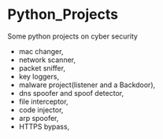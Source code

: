 # Python_Projects
Some python projects on cyber security 

* mac changer,
* network scanner,
* packet sniffer,
* key loggers, 
* malware project(listener and a Backdoor),
* dns spoofer and spoof detector,
* file interceptor,
* code injector,
* arp spoofer,
* HTTPS bypass,
